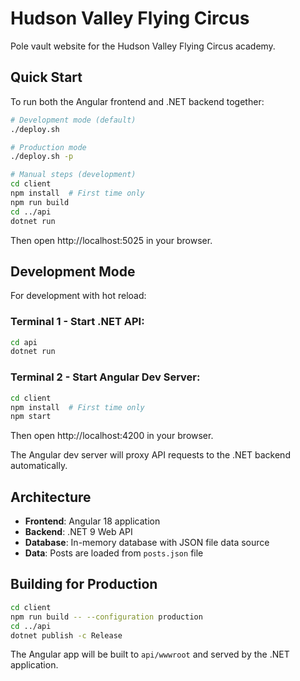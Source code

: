 # Hudson Valley Flying Circus

Pole vault website for the Hudson Valley Flying Circus academy.

## Quick Start

To run both the Angular frontend and .NET backend together:

```bash
# Development mode (default)
./deploy.sh

# Production mode
./deploy.sh -p

# Manual steps (development)
cd client
npm install  # First time only
npm run build
cd ../api
dotnet run
```

Then open http://localhost:5025 in your browser.

## Development Mode

For development with hot reload:

### Terminal 1 - Start .NET API:
```bash
cd api
dotnet run
```

### Terminal 2 - Start Angular Dev Server:
```bash
cd client
npm install  # First time only
npm start
```

Then open http://localhost:4200 in your browser.

The Angular dev server will proxy API requests to the .NET backend automatically.

## Architecture

- **Frontend**: Angular 18 application
- **Backend**: .NET 9 Web API
- **Database**: In-memory database with JSON file data source
- **Data**: Posts are loaded from `posts.json` file

## Building for Production

```bash
cd client
npm run build -- --configuration production
cd ../api
dotnet publish -c Release
```

The Angular app will be built to `api/wwwroot` and served by the .NET application.